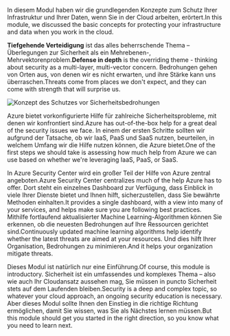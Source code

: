 <span data-ttu-id="35ca0-101">In diesem Modul haben wir die grundlegenden Konzepte zum Schutz Ihrer Infrastruktur und Ihrer Daten, wenn Sie in der Cloud arbeiten, erörtert.</span><span class="sxs-lookup"><span data-stu-id="35ca0-101">In this module, we discussed the basic concepts for protecting your infrastructure and data when you work in the cloud.</span></span>

<span data-ttu-id="35ca0-102">**Tiefgehende Verteidigung** ist das alles beherrschende Thema – Überlegungen zur Sicherheit als ein Mehrebenen-, Mehrvektorenproblem.</span><span class="sxs-lookup"><span data-stu-id="35ca0-102">**Defense in depth** is the overriding theme - thinking about security as a multi-layer, multi-vector concern.</span></span> <span data-ttu-id="35ca0-103">Bedrohungen gehen von Orten aus, von denen wir es nicht erwarten, und ihre Stärke kann uns überraschen.</span><span class="sxs-lookup"><span data-stu-id="35ca0-103">Threats come from places we don't expect, and they can come with strength that will surprise us.</span></span>

![Konzept des Schutzes vor Sicherheitsbedrohungen](../media/6-heading.png)

<span data-ttu-id="35ca0-105">Azure bietet vorkonfigurierte Hilfe für zahlreiche Sicherheitsprobleme, mit denen wir konfrontiert sind.</span><span class="sxs-lookup"><span data-stu-id="35ca0-105">Azure has out-of-the-box help for a great deal of the security issues we face.</span></span> <span data-ttu-id="35ca0-106">In einem der ersten Schritte sollten wir aufgrund der Tatsache, ob wir IaaS, PaaS und SaaS nutzen, beurteilen, in welchem Umfang wir die Hilfe nutzen können, die Azure bietet.</span><span class="sxs-lookup"><span data-stu-id="35ca0-106">One of the first steps we should take is assessing how much help from Azure we can use based on whether we're leveraging IaaS, PaaS, or SaaS.</span></span>

<span data-ttu-id="35ca0-107">In Azure Security Center wird ein großer Teil der Hilfe von Azure zentral angeboten.</span><span class="sxs-lookup"><span data-stu-id="35ca0-107">Azure Security Center centralizes much of the help Azure has to offer.</span></span> <span data-ttu-id="35ca0-108">Dort steht ein einzelnes Dashboard zur Verfügung, dass Einblick in viele Ihrer Dienste bietet und Ihnen hilft, sicherzustellen, dass Sie bewährte Methoden einhalten.</span><span class="sxs-lookup"><span data-stu-id="35ca0-108">It provides a single dashboard, with a view into many of your services, and helps make sure you are following best practices.</span></span> <span data-ttu-id="35ca0-109">Mithilfe fortlaufend aktualisierter Machine Learning-Algorithmen können Sie erkennen, ob die neuesten Bedrohungen auf Ihre Ressourcen gerichtet sind.</span><span class="sxs-lookup"><span data-stu-id="35ca0-109">Continuously updated machine learning algorithms help identify whether the latest threats are aimed at your resources.</span></span> <span data-ttu-id="35ca0-110">Und dies hilft Ihrer Organisation, Bedrohungen zu minimieren.</span><span class="sxs-lookup"><span data-stu-id="35ca0-110">And it helps your organization mitigate threats.</span></span>

<span data-ttu-id="35ca0-111">Dieses Modul ist natürlich nur eine Einführung.</span><span class="sxs-lookup"><span data-stu-id="35ca0-111">Of course, this module is introductory.</span></span> <span data-ttu-id="35ca0-112">Sicherheit ist ein umfassendes und komplexes Thema – also wie auch Ihr Cloudansatz aussehen mag, Sie müssen in puncto Sicherheit stets auf dem Laufenden bleiben.</span><span class="sxs-lookup"><span data-stu-id="35ca0-112">Security is a deep and complex topic, so whatever your cloud approach, an ongoing security education is necessary.</span></span> <span data-ttu-id="35ca0-113">Aber dieses Modul sollte Ihnen den Einstieg in die richtige Richtung ermöglichen, damit Sie wissen, was Sie als Nächstes lernen müssen.</span><span class="sxs-lookup"><span data-stu-id="35ca0-113">But this module should get you started in the right direction, so you know what you need to learn next.</span></span>